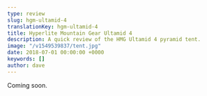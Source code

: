 ```yaml
---
type: review
slug: hgm-ultamid-4
translationKey: hgm-ultamid-4
title: Hyperlite Mountain Gear Ultamid 4
description: A quick review of the HMG Ultamid 4 pyramid tent.
image: "/v1549539837/tent.jpg"
date: 2018-07-01 00:00:00 +0000
keywords: []
author: dave
---
```

Coming soon.